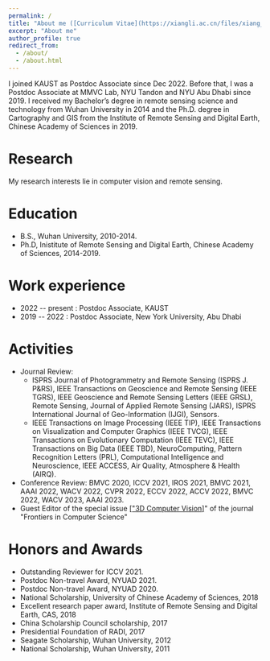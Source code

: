 ```yaml
---
permalink: /
title: "About me ([Curriculum Vitae](https://xiangli.ac.cn/files/xiang_en.pdf))"
excerpt: "About me"
author_profile: true
redirect_from: 
  - /about/
  - /about.html
---
```


<!-- <p align="center">
  <img src="https://lx709.github.io/images/lx.jpg?raw=true" alt="Photo" style="width: 100px;"/> 
</p> -->

I joined KAUST as Postdoc Associate since Dec 2022. Before that, I was a Postdoc Associate at MMVC Lab, NYU Tandon and NYU Abu Dhabi since 2019. I received my Bachelor’s degree in remote sensing science and technology from Wuhan University in 2014 and the Ph.D. degree in Cartography and GIS from the Institute of Remote Sensing and Digital Earth, Chinese Academy of Sciences in 2019. 


# Research
My research interests lie in computer vision and remote sensing.

Education
======
* B.S., Wuhan University, 2010-2014.
* Ph.D, Inistitute of Remote Sensing and Digital Earth, Chinese Academy of Sciences, 2014-2019.

Work experience
======
* 2022 -- present : Postdoc Associate, KAUST
* 2019 -- 2022 : Postdoc Associate, New York University, Abu Dhabi

Activities
======
* Journal Review: 
  * ISPRS Journal of Photogrammetry and Remote Sensing (ISPRS J. P&RS), IEEE Transactions on Geoscience and Remote Sensing (IEEE TGRS), IEEE Geoscience and Remote Sensing Letters (IEEE GRSL), Remote Sensing, Journal of Applied Remote Sensing (JARS), ISPRS International Journal of Geo-Information (IJGI), Sensors.
  * IEEE Transactions on Image Processing (IEEE TIP), IEEE Transactions on Visualization and Computer Graphics (IEEE TVCG), IEEE Transactions on Evolutionary Computation (IEEE TEVC), IEEE Transactions on Big Data (IEEE TBD), NeuroComputing, Pattern Recognition Letters (PRL), Computational Intelligence and Neuroscience, IEEE ACCESS, Air Quality, Atmosphere & Health (AIRQ).
* Conference Review: BMVC 2020, ICCV 2021, IROS 2021, BMVC 2021, AAAI 2022, WACV 2022, CVPR 2022, ECCV 2022, ACCV 2022, BMVC 2022, WACV 2023, AAAI 2023.
* Guest Editor of the special issue [["3D Computer Vision]](https://www.frontiersin.org/research-topics/23013/3d-computer-vision#overview)" of the journal "Frontiers in Computer Science"

Honors and Awards
======
* Outstanding Reviewer for ICCV 2021.
* Postdoc Non-travel Award, NYUAD 2021.
* Postdoc Non-travel Award, NYUAD 2020.
* National Scholarship, University of Chinese Academy of Sciences, 2018
* Excellent research paper award, Institute of Remote Sensing and Digital Earth, CAS, 2018
* China Scholarship Council scholarship, 2017
* Presidential Foundation of RADI, 2017
* Seagate Scholarship, Wuhan University, 2012
* National Scholarship, Wuhan University, 2011

<!---Activity and Service--->
<!---Experience--->
